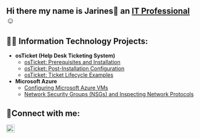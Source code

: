 ## Hi there my name is Jarines👋 an <a href="https://linkedin.com/in/Jarines-lugo">IT Professional</a>☺</h1>

<h2>👨‍💻 Information Technology Projects:</h2>

- <b>osTicket (Help Desk Ticketing System)</b>
  - [osTicket: Prerequisites and Installation](https://github.com/jarineslugo1/osticket-prereqs)
  - [osTicket: Post-Installation Configuration](https://github.com/jarineslugo1/post-install-config)
  - [osTicket: Ticket Lifecycle Examples](https://github.com/jarineslugo1/ticket-lifecycle)
- <b>Microsoft Azure</b>
  - [Configuring Microsoft Azure VMs](https://github.com/jarineslugo1/configure-ad)
  - [Network Security Groups (NSGs) and Inspecting Network Protocols](https://github.com/joshmadakorcc/azure-network-protocols)

<h2>🤳Connect with me:</h2>

[<img align="left" alt="Jarines-lugo | LinkedIn" width="22px" src="https://cdn.jsdelivr.net/npm/simple-icons@v3/icons/linkedin.svg" />][linkedin]

[linkedin]: https://linkedin.com/in/Jarines-lugo
